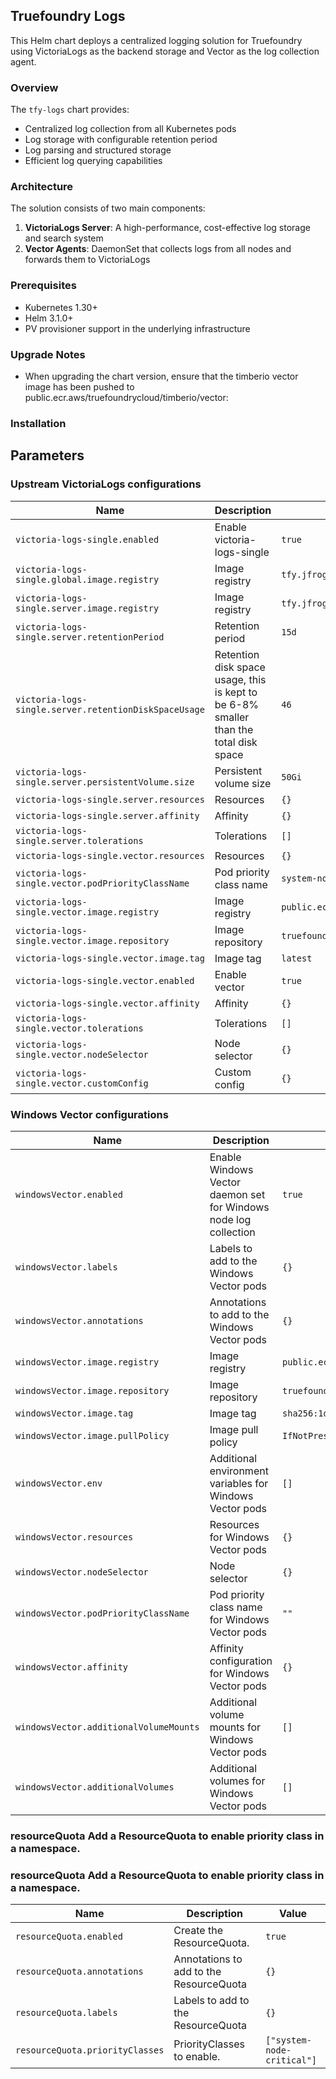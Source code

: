 ## Truefoundry Logs 
This Helm chart deploys a centralized logging solution for Truefoundry using VictoriaLogs as the backend storage and Vector as the log collection agent.

### Overview

The `tfy-logs` chart provides:

- Centralized log collection from all Kubernetes pods
- Log storage with configurable retention period
- Log parsing and structured storage
- Efficient log querying capabilities

### Architecture

The solution consists of two main components:

1. **VictoriaLogs Server**: A high-performance, cost-effective log storage and search system
2. **Vector Agents**: DaemonSet that collects logs from all nodes and forwards them to VictoriaLogs

### Prerequisites

- Kubernetes 1.30+
- Helm 3.1.0+
- PV provisioner support in the underlying infrastructure

### Upgrade Notes
- When upgrading the chart version, ensure that the timberio vector image has been pushed to public.ecr.aws/truefoundrycloud/timberio/vector:<version>

### Installation

## Parameters

### Upstream VictoriaLogs configurations

| Name                                                  | Description                                                                           | Value                              |
| ----------------------------------------------------- | ------------------------------------------------------------------------------------- | ---------------------------------- |
| `victoria-logs-single.enabled`                        | Enable victoria-logs-single                                                           | `true`                             |
| `victoria-logs-single.global.image.registry`          | Image registry                                                                        | `tfy.jfrog.io/tfy-mirror`          |
| `victoria-logs-single.server.image.registry`          | Image registry                                                                        | `tfy.jfrog.io/tfy-mirror`          |
| `victoria-logs-single.server.retentionPeriod`         | Retention period                                                                      | `15d`                              |
| `victoria-logs-single.server.retentionDiskSpaceUsage` | Retention disk space usage, this is kept to be 6-8% smaller than the total disk space | `46`                               |
| `victoria-logs-single.server.persistentVolume.size`   | Persistent volume size                                                                | `50Gi`                             |
| `victoria-logs-single.server.resources`               | Resources                                                                             | `{}`                               |
| `victoria-logs-single.server.affinity`                | Affinity                                                                              | `{}`                               |
| `victoria-logs-single.server.tolerations`             | Tolerations                                                                           | `[]`                               |
| `victoria-logs-single.vector.resources`               | Resources                                                                             | `{}`                               |
| `victoria-logs-single.vector.podPriorityClassName`    | Pod priority class name                                                               | `system-node-critical`             |
| `victoria-logs-single.vector.image.registry`          | Image registry                                                                        | `public.ecr.aws`                   |
| `victoria-logs-single.vector.image.repository`        | Image repository                                                                      | `truefoundrycloud/timberio/vector` |
| `victoria-logs-single.vector.image.tag`               | Image tag                                                                             | `latest`                           |
| `victoria-logs-single.vector.enabled`                 | Enable vector                                                                         | `true`                             |
| `victoria-logs-single.vector.affinity`                | Affinity                                                                              | `{}`                               |
| `victoria-logs-single.vector.tolerations`             | Tolerations                                                                           | `[]`                               |
| `victoria-logs-single.vector.nodeSelector`            | Node selector                                                                         | `{}`                               |
| `victoria-logs-single.vector.customConfig`            | Custom config                                                                         | `{}`                               |

### Windows Vector configurations

| Name                                   | Description                                                      | Value                                                                     |
| -------------------------------------- | ---------------------------------------------------------------- | ------------------------------------------------------------------------- |
| `windowsVector.enabled`                | Enable Windows Vector daemon set for Windows node log collection | `true`                                                                    |
| `windowsVector.labels`                 | Labels to add to the Windows Vector pods                         | `{}`                                                                      |
| `windowsVector.annotations`            | Annotations to add to the Windows Vector pods                    | `{}`                                                                      |
| `windowsVector.image.registry`         | Image registry                                                   | `public.ecr.aws`                                                          |
| `windowsVector.image.repository`       | Image repository                                                 | `truefoundrycloud/timberio/vector`                                        |
| `windowsVector.image.tag`              | Image tag                                                        | `sha256:1de258ed7fc117518d0e2ef602e49f2cfe9cbca24aac171157bf2e1718f89cf3` |
| `windowsVector.image.pullPolicy`       | Image pull policy                                                | `IfNotPresent`                                                            |
| `windowsVector.env`                    | Additional environment variables for Windows Vector pods         | `[]`                                                                      |
| `windowsVector.resources`              | Resources for Windows Vector pods                                | `{}`                                                                      |
| `windowsVector.nodeSelector`           | Node selector                                                    | `{}`                                                                      |
| `windowsVector.podPriorityClassName`   | Pod priority class name for Windows Vector pods                  | `""`                                                                      |
| `windowsVector.affinity`               | Affinity configuration for Windows Vector pods                   | `{}`                                                                      |
| `windowsVector.additionalVolumeMounts` | Additional volume mounts for Windows Vector pods                 | `[]`                                                                      |
| `windowsVector.additionalVolumes`      | Additional volumes for Windows Vector pods                       | `[]`                                                                      |

### resourceQuota Add a ResourceQuota to enable priority class in a namespace.


### resourceQuota Add a ResourceQuota to enable priority class in a namespace.

| Name                            | Description                             | Value                      |
| ------------------------------- | --------------------------------------- | -------------------------- |
| `resourceQuota.enabled`         | Create the ResourceQuota.               | `true`                     |
| `resourceQuota.annotations`     | Annotations to add to the ResourceQuota | `{}`                       |
| `resourceQuota.labels`          | Labels to add to the ResourceQuota      | `{}`                       |
| `resourceQuota.priorityClasses` | PriorityClasses to enable.              | `["system-node-critical"]` |
